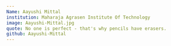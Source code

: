 ```yaml
---
Name: Aayushi Mittal
institution: Maharaja Agrasen Institute Of Technology
image: Aayushi-Mittal.jpg
quote: No one is perfect - that's why pencils have erasers.
github: Aayushi-Mittal
---
```

